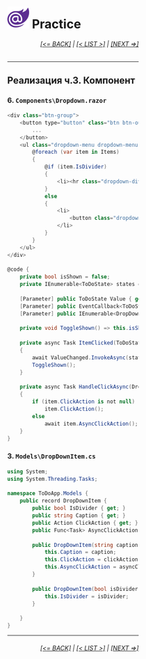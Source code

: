 <div style="width:60%; margin-left:20%;">

# <img src="./images/blazor_logo_transparent.png " width="50" /> Practice

<div style="text-align:right;">

###### [[<= BACK]](08.03.04.md) | [[< LIST >]](08.md) | [[NEXT =>]](08.03.06.md)

</div>

---

## Реализация ч.3. Компонент

### 6. `Components\Dropdown.razor`

```csharp
<div class="btn-group">
    <button type="button" class="btn btn-outline-dark btn-sm @(this.isShown ? "show" : "")" @onclick="ToggleShown">
        ...
    </button>
    <ul class="dropdown-menu dropdown-menu-dark @(this.isShown ? "show" : "")">
        @foreach (var item in Items)
        {
            @if (item.IsDivider)
            {
                <li><hr class="dropdown-divider"></li>
            }
            else
            {
                <li>
                    <button class="dropdown-item" @onclick="async () => await HandleClickAsync(item)">@item.Caption</button>
                </li>
            }
        }
    </ul>
</div>

@code {
    private bool isShown = false;
    private IEnumerable<ToDoState> states => Enum.GetValues<ToDoState>().Where(x => x != Value);

    [Parameter] public ToDoState Value { get; set; }
    [Parameter] public EventCallback<ToDoState> ValueChanged { get; set; }
    [Parameter] public IEnumerable<DropDownItem> Items { get; set; }

    private void ToggleShown() => this.isShown = !this.isShown;

    private async Task ItemClicked(ToDoState state)
    {
        await ValueChanged.InvokeAsync(state);
        ToggleShown();
    }

    private async Task HandleClickAsync(DropDownItem item)
    {
        if (item.ClickAction is not null)
            item.ClickAction();
        else
            await item.AsyncClickAction();
    }
}
```

### 3. `Models\DropDownItem.cs`

```csharp
using System;
using System.Threading.Tasks;

namespace ToDoApp.Models {
    public record DropDownItem {
        public bool IsDivider { get; }
        public string Caption { get; }
        public Action ClickAction { get; }
        public Func<Task> AsyncClickAction { get; }

        public DropDownItem(string caption, Action clickAction = null, Func<Task> asyncClickAction = null) {
            this.Caption = caption;
            this.ClickAction = clickAction;
            this.AsyncClickAction = asyncClickAction;
        }

        public DropDownItem(bool isDivider) {
            this.IsDivider = isDivider;
        }

    }
}
```

---

<div style="text-align:right;">

###### [[<= BACK]](08.03.04.md) | [[< LIST >]](08.md) | [[NEXT =>]](08.03.06.md)

</div>
